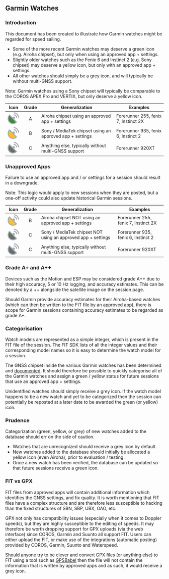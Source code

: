 ## Garmin Watches

### Introduction

This document has been created to illustrate how Garmin watches might be regarded for speed sailing.

- Some of the more recent Garmin watches may deserve a green icon (e.g. Airoha chipset), but only when using an approved app + settings.
- Slightly older watches such as the Fenix 6 and Instinct 2 (e.g. Sony chipset) may deserve a yellow icon, but only with an approved app + settings.
- All other watches should simply be a grey icon, and will typically be without multi-GNSS support.

Note: Garmin watches using a Sony chipset will typically be comparable to the COROS APEX Pro and VERTIX, but only deserve a yellow icon.

|              Icon              | Grade | Generalization                                           | Examples                             |
| :----------------------------: | :---: | -------------------------------------------------------- | ------------------------------------ |
| ![status-2](img/status-2s.png) |   A   | Airoha chipset using an approved app + settings          | Forerunner 255, fenix 7, Instinct 2X |
| ![status-1](img/status-1s.png) |   B   | Sony / MediaTek chipset using an approved app + settings | Forerunner 935, fenix 6, Instinct 2  |
| ![status-0](img/status-0s.png) |   C   | Anything else, typically without multi-GNSS support      | Forerunner 920XT                     |



### Unapproved Apps

Failure to use an approved app and / or settings for a session should result in a downgrade.

Note: This logic would apply to new sessions when they are posted, but a one-off activity could also update historical Garmin sessions.

|              Icon              | Grade | Generalization                                               | Examples                             |
| :----------------------------: | :---: | ------------------------------------------------------------ | ------------------------------------ |
| ![status-1](img/status-1s.png) |   B   | Airoha chipset NOT using an approved app + settings          | Forerunner 255, fenix 7, Instinct 2X |
| ![status-0](img/status-0s.png) |   C   | Sony / MediaTek chipset NOT using an approved app + settings | Forerunner 935, fenix 6, Instinct 2  |
| ![status-0](img/status-0s.png) |   C   | Anything else, typically without multi-GNSS support          | Forerunner 920XT                     |



### Grade A+ and A++

Devices such as the Motion and ESP may be considered grade A++ due to their high accuracy, 5 or 10 Hz logging, and accuracy estimates. This can be denoted by a ++ alongside the satellite image on the session page.

Should Garmin provide accuracy estimates for their Airoha-based watches (which can then be written to the FIT file by an approved app), there is scope for Garmin sessions containing accuracy estimates to be regarded as grade A+.



### Categorisation

Watch models are represented as a simple integer, which is present in the FIT file of the session. The FIT SDK lists of all the integer values and their corresponding model names so it is easy to determine the watch model for a session.

The GNSS chipset inside the various Garmin watches has been determined and [documented](../watches/README.md). It should therefore be possible to quickly categorise all of the Garmin watches and assign a green / yellow status for future sessions that use an approved app + settings.

Unidentified watches should simply receive a grey icon. If the watch model happens to be a new watch and yet to be categorized then the session can potentially be reposted at a later date to be awarded the green (or yellow) icon.



### Prudence

Categorization (green, yellow, or grey) of new watches added to the database should err on the side of caution.

- Watches that are unrecognized should receive a grey icon by default.
- New watches added to the database should initially be allocated a yellow icon (even Airoha), prior to evaluation / testing.
- Once a new watch has been verified, the database can be updated so that future sessions receive a green icon.



### FIT vs GPX

FIT files from approved apps will contain additional information which identifies the GNSS settings, and fix quality. It is worth mentioning that FIT files have a complex structure and are therefore less susceptible to hacking than the fixed structures of SBN, SBP, UBX, OAO, etc.

GPX not only has compatibility issues (especially when it comes to Doppler speeds), but they are highly susceptible to the editing of speeds. It may therefore be worth dropping support for GPX uploads (via the web interface) since COROS, Garmin and Suunto all support FIT. Users can either upload the FIT, or make use of the integrations (automatic posting) provided by COROS, Garmin, Suunto and Waterspeed.

Should anyone try to be clever and convert GPX files (or anything else) to FIT using a tool such as [GPSBabel](https://www.gpsbabel.org/) then the file will not contain the information that is written by approved apps and as such, it would receive a grey icon.

